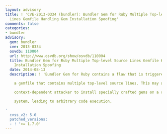 ```yaml
---
layout: advisory
title: ! 'CVE-2013-0334 (bundler): Bundler Gem for Ruby Multiple Top-level Source
  Lines Gemfile Handling Gem Installation Spoofing'
comments: false
categories:
- bundler
advisory:
  gem: bundler
  cve: 2013-0334
  osvdb: 110004
  url: http://www.osvdb.org/show/osvdb/110004
  title: Bundler Gem for Ruby Multiple Top-level Source Lines Gemfile Handling Gem
    Installation Spoofing
  date: 2014-08-13
  description: ! 'Bundler Gem for Ruby contains a flaw that is triggered when handling

    a gemfile that contains multiple top-level source lines. This may allow a

    context-dependent attacker to install specially crafted gems on a remote

    system, leading to arbitrary code execution.

'
  cvss_v2: 5.0
  patched_versions:
  - ! '>= 1.7.0'
---
```

